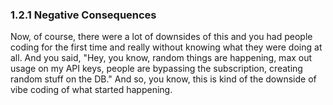 ### 1.2.1 Negative Consequences

Now, of course, there were a lot of downsides of this and you had people coding for the first time and really without knowing what they were doing at all. And you said, "Hey, you know, random things are happening, max out usage on my API keys, people are bypassing the subscription, creating random stuff on the DB." And so, you know, this is kind of the downside of vibe coding of what started happening.
